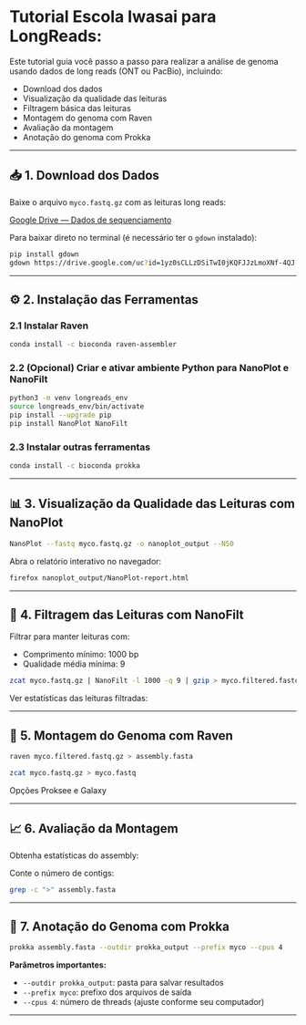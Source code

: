 # Tutorial Escola Iwasai para LongReads:

Este tutorial guia você passo a passo para realizar a análise de genoma usando dados de long reads (ONT ou PacBio), incluindo:

- Download dos dados  
- Visualização da qualidade das leituras  
- Filtragem básica das leituras  
- Montagem do genoma com Raven  
- Avaliação da montagem  
- Anotação do genoma com Prokka  

---

## 📥 1. Download dos Dados

Baixe o arquivo `myco.fastq.gz` com as leituras long reads:

[Google Drive — Dados de sequenciamento](https://drive.google.com/file/d/1yz0sCLLzDSiTwI0jKQFJJzLmoXNf-4QJ/view?usp=drive_link)

Para baixar direto no terminal (é necessário ter o `gdown` instalado):

```bash
pip install gdown
gdown https://drive.google.com/uc?id=1yz0sCLLzDSiTwI0jKQFJJzLmoXNf-4QJ
```

---

## ⚙️ 2. Instalação das Ferramentas

### 2.1 Instalar Raven

```bash
conda install -c bioconda raven-assembler
```

### 2.2 (Opcional) Criar e ativar ambiente Python para NanoPlot e NanoFilt

```bash
python3 -m venv longreads_env
source longreads_env/bin/activate
pip install --upgrade pip
pip install NanoPlot NanoFilt
```

### 2.3 Instalar outras ferramentas

```bash
conda install -c bioconda prokka
```

---

## 📊 3. Visualização da Qualidade das Leituras com NanoPlot

```bash
NanoPlot --fastq myco.fastq.gz -o nanoplot_output --N50
```

Abra o relatório interativo no navegador:

```bash
firefox nanoplot_output/NanoPlot-report.html
```

---

## 🧼 4. Filtragem das Leituras com NanoFilt

Filtrar para manter leituras com:
- Comprimento mínimo: 1000 bp
- Qualidade média mínima: 9

```bash
zcat myco.fastq.gz | NanoFilt -l 1000 -q 9 | gzip > myco.filtered.fastq.gz
```

Ver estatísticas das leituras filtradas:


---

## 🧬 5. Montagem do Genoma com Raven

```bash
raven myco.filtered.fastq.gz > assembly.fasta
```

```bash
zcat myco.fastq.gz > myco.fastq
```


Opções Proksee e Galaxy

---

## 📈 6. Avaliação da Montagem

Obtenha estatísticas do assembly:

Conte o número de contigs:

```bash
grep -c ">" assembly.fasta
```

---

## 📝 7. Anotação do Genoma com Prokka

```bash
prokka assembly.fasta --outdir prokka_output --prefix myco --cpus 4
```

**Parâmetros importantes:**
- `--outdir prokka_output`: pasta para salvar resultados
- `--prefix myco`: prefixo dos arquivos de saída
- `--cpus 4`: número de threads (ajuste conforme seu computador)

---

